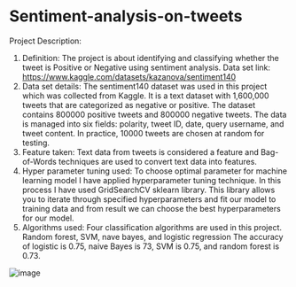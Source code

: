 # Sentiment-analysis-on-tweets

Project Description:
1.	Definition:
The project is about identifying and classifying whether the tweet is Positive or Negative using sentiment analysis.
Data set link:	https://www.kaggle.com/datasets/kazanova/sentiment140
2.	Data set details: 
The sentiment140 dataset was used in this project which was collected from Kaggle. It is a text dataset with 1,600,000 tweets that are categorized as negative or positive. The dataset contains 800000 positive tweets and 800000 negative tweets. The data is managed into six fields: polarity, tweet ID, date, query username, and tweet content. In practice, 10000 tweets are chosen at random for testing.
3.	Feature taken:
Text data from tweets is considered a feature and Bag-of-Words techniques are used to convert text data into features.   
4.	Hyper parameter tuning used:
To choose optimal parameter for machine learning model I have applied hyperparameter tuning technique. In this process I have used GridSearchCV sklearn library. This library allows you to iterate through specified hyperparameters and fit our model to training data and from result we can choose the best hyperparameters for our model. 
5.	Algorithms used:
Four classification algorithms are used in this project. Random forest, SVM, nave bayes, and logistic regression The accuracy of logistic is 0.75, naive Bayes is 73, SVM is 0.75, and random forest is 0.73.
 
![image](https://user-images.githubusercontent.com/66068702/165518327-b4b1e2ae-4615-487d-8699-2bfb5e67b95a.png)
